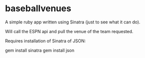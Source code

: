 baseballvenues
==============

A simple ruby app written using Sinatra (just to see what it can do).

Will call the ESPN api and pull the venue of the team requested. 

Requires installation of Sinatra of JSON:

gem install sinatra
gem install json



